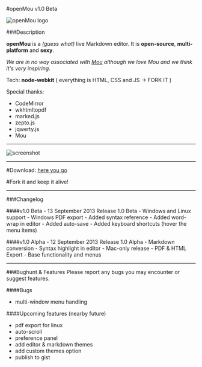 #openMou v1.0 Beta

![openMou logo](http://i41.tinypic.com/aelkx5.jpg)


###Description

**openMou** is a *(guess what)* live Markdown editor. It is **open-source**, **multi-platform** and **sexy**.

*We are in no way associated with [Mou](http://mouapp.com) although we love Mou and we think it's very inspiring.*

Tech: **node-webkit** ( everything is HTML, CSS and JS -> FORK IT )

Special thanks:
* CodeMirror
* wkhtmltopdf
* marked.js
* zepto.js
* jqwerty.js
* Mou

---
![screenshot](http://img34.imageshack.us/img34/8471/2uo.png)

---

#Download: [here you go](http://stormies.dk/openMou)

#Fork it and keep it alive!

---

###Changelog

####v1.0 Beta - 13 September 2013
	Release 1.0 Beta
      - Windows and Linux support
      - Windows PDF export
      - Added syntax reference
      - Added word-wrap in editor
      - Added auto-save
      - Added keyboard shortcuts (hover the menu items)

####v1.0 Alpha - 12 September 2013
	Release 1.0 Alpha
      - Markdown conversion
      - Syntax highlight in editor
      - Mac-only release
      - PDF & HTML Export
      - Base functionality and menus

---

###Bughunt & Features
	Please report any bugs you may encounter or suggest features.

####Bugs
* multi-window menu handling

####Upcoming features (nearby future)
* pdf export for linux
* auto-scroll
* preference panel
* add editor &amp; markdown themes
* add custom themes option
* publish to gist
